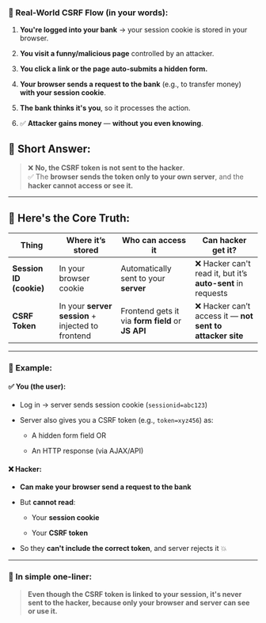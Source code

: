 ### 🔁 Real-World CSRF Flow (in your words):

1. **You're logged into your bank** → your session cookie is stored in your browser.
    
2. **You visit a funny/malicious page** controlled by an attacker.
    
3. **You click a link or the page auto-submits a hidden form.**
    
4. **Your browser sends a request to the bank** (e.g., to transfer money) **with your session cookie**.
    
5. **The bank thinks it's you**, so it processes the action.
    
6. ✅ **Attacker gains money** — **without you even knowing**.


## 🚨 Short Answer:

> ❌ **No, the CSRF token is not sent to the hacker**.  
> ✅ The **browser sends the token only to your own server**, and the **hacker cannot access or see it.**

---

## 🔐 Here's the Core Truth:

|Thing|Where it’s stored|Who can access it|Can hacker get it?|
|---|---|---|---|
|**Session ID (cookie)**|In your browser cookie|Automatically sent to your **server**|❌ Hacker can't read it, but it’s **auto-sent** in requests|
|**CSRF Token**|In your **server session** + injected to frontend|Frontend gets it via **form field** or **JS API**|❌ Hacker can’t access it — **not sent to attacker site**|

---

### 🧪 Example:

#### ✅ You (the user):

- Log in → server sends session cookie (`sessionid=abc123`)
    
- Server also gives you a CSRF token (e.g., `token=xyz456`) as:
    
    - A hidden form field OR
        
    - An HTTP response (via AJAX/API)
        

#### ❌ Hacker:

- **Can make your browser send a request to the bank**
    
- But **cannot read**:
    
    - Your **session cookie**
        
    - Your **CSRF token**
        
- So they **can't include the correct token**, and server rejects it 💥
    

---

### 🧠 In simple one-liner:

> **Even though the CSRF token is linked to your session, it's never sent to the hacker, because only your browser and server can see or use it.**